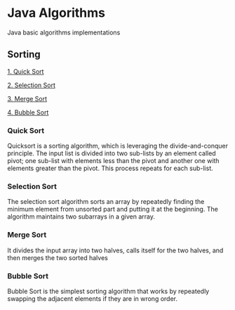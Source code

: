 # Java Algorithms
Java basic algorithms implementations

## Sorting

[1. Quick Sort](#quick-sort)

[2. Selection Sort](#selection-sort)

[3. Merge Sort](#merge-sort)

[4. Bubble Sort](#bubble-sort)

### Quick Sort
Quicksort is a sorting algorithm, which is leveraging the divide-and-conquer principle.
The input list is divided into two sub-lists by an element called pivot; one sub-list with elements less than the pivot and another one with elements greater than the pivot. This process repeats for each sub-list.
### Selection Sort
The selection sort algorithm sorts an array by repeatedly finding the minimum element from unsorted part and putting it at the beginning. The algorithm maintains two subarrays in a given array.
### Merge Sort
 It divides the input array into two halves, calls itself for the two halves, and then merges the two sorted halves
### Bubble Sort
 Bubble Sort is the simplest sorting algorithm that works by repeatedly swapping the adjacent elements if they are in wrong order.
